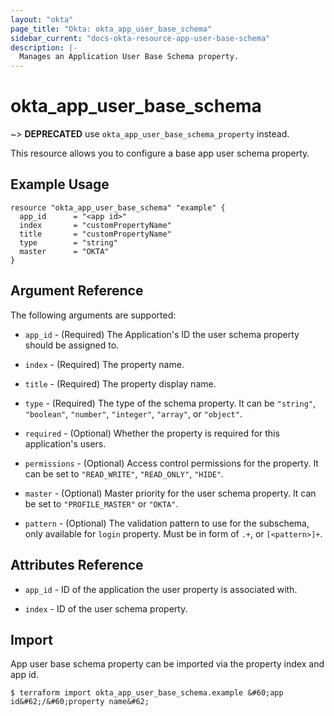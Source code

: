 ```yaml
---
layout: "okta"
page_title: "Okta: okta_app_user_base_schema"
sidebar_current: "docs-okta-resource-app-user-base-schema"
description: |-
  Manages an Application User Base Schema property.
---
```


# okta_app_user_base_schema

~> **DEPRECATED** use `okta_app_user_base_schema_property` instead.

This resource allows you to configure a base app user schema property.

## Example Usage

```hcl
resource "okta_app_user_base_schema" "example" {
  app_id      = "<app id>"
  index       = "customPropertyName"
  title       = "customPropertyName"
  type        = "string"
  master      = "OKTA"
}
```

## Argument Reference

The following arguments are supported:

- `app_id` - (Required) The Application's ID the user schema property should be assigned to.

- `index` - (Required) The property name.

- `title` - (Required) The property display name.

- `type` - (Required) The type of the schema property. It can be `"string"`, `"boolean"`, `"number"`, `"integer"`, `"array"`, or `"object"`.

- `required` - (Optional) Whether the property is required for this application's users.

- `permissions` - (Optional) Access control permissions for the property. It can be set to `"READ_WRITE"`, `"READ_ONLY"`, `"HIDE"`.

- `master` - (Optional) Master priority for the user schema property. It can be set to `"PROFILE_MASTER"` or `"OKTA"`.

- `pattern` - (Optional) The validation pattern to use for the subschema, only available for `login` property. Must be in form of `.+`, or `[<pattern>]+`.

## Attributes Reference

- `app_id` - ID of the application the user property is associated with.

- `index` - ID of the user schema property.

## Import

App user base schema property can be imported via the property index and app id.

```
$ terraform import okta_app_user_base_schema.example &#60;app id&#62;/&#60;property name&#62;
```
